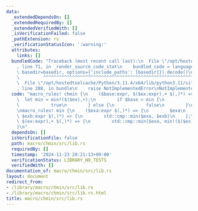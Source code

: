 ```yaml
---
data:
  _extendedDependsOn: []
  _extendedRequiredBy: []
  _extendedVerifiedWith: []
  _isVerificationFailed: false
  _pathExtension: rs
  _verificationStatusIcon: ':warning:'
  attributes:
    links: []
  bundledCode: "Traceback (most recent call last):\n  File \"/opt/hostedtoolcache/Python/3.11.4/x64/lib/python3.11/site-packages/onlinejudge_verify/documentation/build.py\"\
    , line 71, in _render_source_code_stat\n    bundled_code = language.bundle(stat.path,\
    \ basedir=basedir, options={'include_paths': [basedir]}).decode()\n          \
    \         ^^^^^^^^^^^^^^^^^^^^^^^^^^^^^^^^^^^^^^^^^^^^^^^^^^^^^^^^^^^^^^^^^^^^^^^^^^^^^^^^^\n\
    \  File \"/opt/hostedtoolcache/Python/3.11.4/x64/lib/python3.11/site-packages/onlinejudge_verify/languages/rust.py\"\
    , line 288, in bundle\n    raise NotImplementedError\nNotImplementedError\n"
  code: "macro_rules! chmin {\n    ($base:expr, $($ex:expr),+ $(,)*) => {\n      \
    \  let min = min!($($ex),+);\n        if $base > min {\n            $base = min;\n\
    \            true\n        } else {\n            false\n        }\n    };\n}\n\
    \nmacro_rules! min {\n    ($exa:expr $(,)*) => {\n        $exa\n    };\n    ($exa:expr,\
    \ $exb:expr $(,)*) => {\n        std::cmp::min($exa, $exb)\n    };\n    ($exa:expr,\
    \ $(ex:expr),+ $(,)*) => {\n        std::cmp::min($exa, min!($($ex),+))\n    };\n\
    }\n"
  dependsOn: []
  isVerificationFile: false
  path: macro/chmin/src/lib.rs
  requiredBy: []
  timestamp: '2024-11-23 20:21:13+09:00'
  verificationStatus: LIBRARY_NO_TESTS
  verifiedWith: []
documentation_of: macro/chmin/src/lib.rs
layout: document
redirect_from:
- /library/macro/chmin/src/lib.rs
- /library/macro/chmin/src/lib.rs.html
title: macro/chmin/src/lib.rs
---
```

